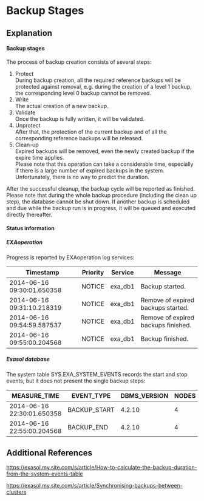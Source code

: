 # Backup Stages 
## Explanation

#### Backup stages

The process of backup creation consists of several steps: 

1. Protect  
During backup creation, all the required reference backups will be protected against removal, e.g. during the creation of a level 1 backup, the corresponding level 0 backup cannot be removed.
2. Write  
The actual creation of a new backup.
3. Validate  
Once the backup is fully written, it will be validated.
4. Unprotect  
After that, the protection of the current backup and of all the corresponding reference backups will be released.
5. Clean-up  
Expired backups will be removed, even the newly created backup if the expire time applies.  
Please note that this operation can take a considerable time, especially if there is a large number of expired backups in the system. Unfortunately, there is no way to predict the duration.

After the successful cleanup, the backup cycle will be reported as finished.  
Please note that during the whole backup procedure (including the clean up step), the database cannot be shut down. If another backup is scheduled and due while the backup run is in progress, it will be queued and executed directly thereafter.

#### Status information

##### EXAoperation

Progress is reported by EXAoperation log services:

| Timestamp | Priority | Service | Message |
| --- | --- | --- | --- |
| 2014-06-16 09:30:01.650358 | NOTICE | exa_db1 | Backup started. |
| 2014-06-16 09:31:10.218319 | NOTICE | exa_db1 | Remove of expired backups started. |
| 2014-06-16 09:54:59.587537 | NOTICE | exa_db1 | Remove of expired backups finished. |
| 2014-06-16 09:55:00.204568 | NOTICE | exa_db1 | Backup finished. |

##### Exasol database

The system table SYS.EXA_SYSTEM_EVENTS records the start and stop events, but it does not present the single backup steps:

| MEASURE_TIME | EVENT_TYPE | DBMS_VERSION | NODES |
| --- | --- | --- | --- |
| 2014-06-16 22:30:01.650358 | BACKUP_START | 4.2.10 | 4 |
| 2014-06-16 22:55:00.204568 | BACKUP_END | 4.2.10 | 4 |

## Additional References

<https://exasol.my.site.com/s/article/How-to-calculate-the-backup-duration-from-the-system-events-table>

<https://exasol.my.site.com/s/article/Synchronising-backups-between-clusters>

